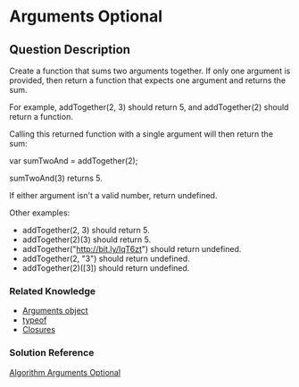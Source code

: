 # Arguments Optional
## Question Description

Create a function that sums two arguments together. If only one argument is provided, then return a function that expects one argument and returns the sum.

For example, addTogether(2, 3) should return 5, and addTogether(2) should return a function.

Calling this returned function with a single argument will then return the sum:

var sumTwoAnd = addTogether(2);

sumTwoAnd(3) returns 5.

If either argument isn't a valid number, return undefined.

Other examples:
- addTogether(2, 3) should return 5.
- addTogether(2)(3) should return 5.
- addTogether("http://bit.ly/IqT6zt") should return undefined.
- addTogether(2, "3") should return undefined.
- addTogether(2)([3]) should return undefined.


### Related Knowledge
- [Arguments object](https://developer.mozilla.org/en-US/docs/Web/JavaScript/Reference/Functions/arguments)
- [typeof](https://developer.mozilla.org/en-US/docs/Web/JavaScript/Reference/Operators/typeof)
- [Closures](https://developer.mozilla.org/en-US/docs/Web/JavaScript/Closures)



### Solution Reference
[Algorithm Arguments Optional](https://github.com/FreeCodeCamp/FreeCodeCamp/wiki/Algorithm-Arguments-Optional)
